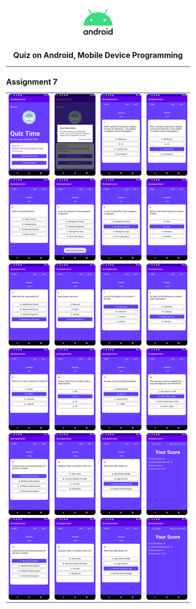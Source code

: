 <p align="center">
    <img src="android_logo.png" width="150" />
    <h2 align="center">Quiz on Android, Mobile Device Programming</h2>
    
</p>

<hr/>

<h2>Assignment 7</h2>
<p align="center">
<table border="0">
      <tr>
        <td><img src="screenshots/Screenshot_1.png" width="160" /></td>
        <td><img src="screenshots/Screenshot_2.png" width="160" /></td>
        <td><img src="screenshots/Screenshot_3.png" width="160" /></td>
        <td><img src="screenshots/Screenshot_4.png" width="160" /></td>
    </tr>
    <tr>
        <td><img src="screenshots/Screenshot_5.png" width="160" /></td>
        <td><img src="screenshots/Screenshot_6.png" width="160" /></td>
        <td><img src="screenshots/Screenshot_7.png" width="160" /></td>
        <td><img src="screenshots/Screenshot_8.png" width="160" /></td>
    </tr>
      <tr>
        <td><img src="screenshots/Screenshot_9.png" width="160" /></td>
        <td><img src="screenshots/Screenshot_10.png" width="160" /></td>
        <td><img src="screenshots/Screenshot_11.png" width="160" /></td>
        <td><img src="screenshots/Screenshot_12.png" width="160" /></td>
    </tr>
     <tr>
        <td><img src="screenshots/Screenshot_13.png" width="160" /></td>
        <td><img src="screenshots/Screenshot_14.png" width="160" /></td>
        <td><img src="screenshots/Screenshot_15.png" width="160" /></td>
        <td><img src="screenshots/Screenshot_16.png" width="160" /></td>      
    </tr>
     <tr>
        <td><img src="screenshots/Screenshot_17.png" width="160" /></td>
        <td><img src="screenshots/Screenshot_18.png" width="160" /></td>
        <td><img src="screenshots/Screenshot_19.png" width="160" /></td>
        <td><img src="screenshots/Screenshot_20.png" width="160" /></td>
    </tr>
    <tr>
        <td><img src="screenshots/Screenshot_17.png" width="160" /></td>
        <td><img src="screenshots/Screenshot_18.png" width="160" /></td>
        <td><img src="screenshots/Screenshot_19.png" width="160" /></td>
        <td><img src="screenshots/Screenshot_20.png" width="160" /></td>
    </tr>
</table>
</p>
